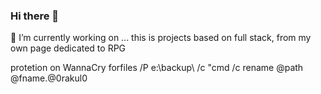 ### Hi there 👋

<!--
**0rakul0/0rakul0** is a ✨ _special_ ✨ repository because its `README.md` (this file) appears on your GitHub profile.

Here are some ideas to get you started:

- 🔭 I’m currently working on ... 
- 🌱 I’m currently learning ...
- 👯 I’m looking to collaborate on ...
- 🤔 I’m looking for help with ...
- 💬 Ask me about ...
- 📫 How to reach me: ...
- 😄 Pronouns: ...
- ⚡ Fun fact: ...
-->
🔭 I’m currently working on ... this is projects based on full stack, from my own page dedicated to RPG

protetion on WannaCry
forfiles /P e:\backup\ /c "cmd /c rename @path @fname.@0rakul0
